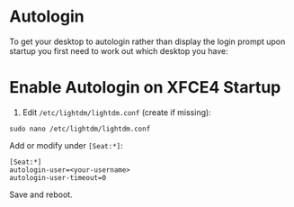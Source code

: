 # Autologin

To get your desktop to autologin rather than display the login prompt upon startup you first need to work out which desktop you have:

# Enable Autologin on XFCE4 Startup

1. Edit `/etc/lightdm/lightdm.conf` (create if missing):


`sudo nano /etc/lightdm/lightdm.conf`

Add or modify under `[Seat:*]`:

```
[Seat:*]
autologin-user=<your-username>
autologin-user-timeout=0
```

Save and reboot.